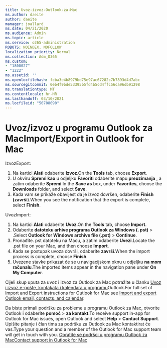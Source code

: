 ```yaml
---
title: Uvoz-izvoz-Outlook-za-Mac
ms.author: daeite
author: daeite
manager: joallard
ms.date: 04/21/2020
ms.audience: Admin
ms.topic: article
ms.service: o365-administration
ROBOTS: NOINDEX, NOFOLLOW
localization_priority: Normal
ms.collection: Adm_O365
ms.custom:
- "1800027"
- "1222"
ms.assetid: ''
ms.openlocfilehash: fcba3e4b8979bd75e97ac67282c7b7893d4d7abc
ms.sourcegitcommit: 0eb4f9bde53395b5fd4b5cd4ffc56ca96db91298
ms.translationtype: MT
ms.contentlocale: hr-HR
ms.lasthandoff: 03/10/2021
ms.locfileid: "50708090"
---
```

# <a name="importexport-in-outlook-for-mac"></a><span data-ttu-id="3e6f8-102">Uvoz/izvoz u programu Outlook za Mac</span><span class="sxs-lookup"><span data-stu-id="3e6f8-102">Import/Export in Outlook for Mac</span></span> 

<span data-ttu-id="3e6f8-103">Izvoz</span><span class="sxs-lookup"><span data-stu-id="3e6f8-103">Export:</span></span>
1. <span data-ttu-id="3e6f8-104">Na kartici **Alati** odaberite **Izvoz**.</span><span class="sxs-lookup"><span data-stu-id="3e6f8-104">On the **Tools** tab, choose **Export**.</span></span>
2. <span data-ttu-id="3e6f8-105">U okviru **Spremi kao** u odjeljku **Favoriti** odaberite mapu **preuzimanja** , a zatim odaberite **Spremi**.</span><span class="sxs-lookup"><span data-stu-id="3e6f8-105">In the **Save as** box, under **Favorites**, choose the **Downloads** folder, and select **Save**.</span></span>
3. <span data-ttu-id="3e6f8-106">Kada vam se prikaže obavijest da je izvoz dovršen, odaberite **Finish (završi**).</span><span class="sxs-lookup"><span data-stu-id="3e6f8-106">When you see the notification that the export is complete, select **Finish**.</span></span>

<span data-ttu-id="3e6f8-107">Uvoz</span><span class="sxs-lookup"><span data-stu-id="3e6f8-107">Import:</span></span>
1. <span data-ttu-id="3e6f8-108">Na kartici **Alati** odaberite **Uvoz**.</span><span class="sxs-lookup"><span data-stu-id="3e6f8-108">On the **Tools** tab, choose **Import**.</span></span>
2. <span data-ttu-id="3e6f8-109">Odaberite **datoteku arhive programa Outlook za Windows (. pst)**  >  .</span><span class="sxs-lookup"><span data-stu-id="3e6f8-109">Select **Outlook for Windows archive file (.pst)** > **Continue**.</span></span>
3. <span data-ttu-id="3e6f8-110">Pronađite. pst datoteku na Macu, a zatim odaberite **Uvezi**.</span><span class="sxs-lookup"><span data-stu-id="3e6f8-110">Locate the .pst file on your Mac, and then choose **Import**.</span></span>
4. <span data-ttu-id="3e6f8-111">Kada se postupak uvoza dovrši, odaberite **završi**.</span><span class="sxs-lookup"><span data-stu-id="3e6f8-111">When the import process is complete, choose **Finish**.</span></span>
5. <span data-ttu-id="3e6f8-112">Uvezene stavke prikazat će se u navigacijskom oknu u odjeljku **na mom računalu**.</span><span class="sxs-lookup"><span data-stu-id="3e6f8-112">The imported items appear in the navigation pane under **On My Computer**.</span></span>

<span data-ttu-id="3e6f8-113">Cijeli skup uputa za uvoz i izvoz za Outlook za Mac potražite u članku [Uvoz i izvoz e-pošte, kontakata i kalendara u programu](https://support.office.com/article/92577192-3881-4502-b79d-c3bbada6c8ef#ID0EAACAAA=Mac)Outlook.</span><span class="sxs-lookup"><span data-stu-id="3e6f8-113">For full set of Import and Export instructions for Outlook for Mac see [Import and export Outlook email, contacts, and calendar](https://support.office.com/article/92577192-3881-4502-b79d-c3bbada6c8ef#ID0EAACAAA=Mac).</span></span> 

<span data-ttu-id="3e6f8-114">Da biste primali podršku za probleme u programu Outlook za Mac, otvorite Outlook i odaberite **pomoć**  >  **za kontakt**.</span><span class="sxs-lookup"><span data-stu-id="3e6f8-114">To receive support in-app for Outlook for Mac issues, open Outlook and select **Help** > **Contact Support**.</span></span> <span data-ttu-id="3e6f8-115">Upišite pitanje i član tima za podršku za Outlook za Mac kontaktirat će vas.</span><span class="sxs-lookup"><span data-stu-id="3e6f8-115">Type your question and a member of the Outlook for Mac support team will get in touch with you.</span></span> [<span data-ttu-id="3e6f8-116">Obratite se podršci u programu Outlook za Mac</span><span class="sxs-lookup"><span data-stu-id="3e6f8-116">Contact support in Outlook for Mac</span></span>](https://support.microsoft.com/office/contact-support-within-outlook-for-mac-d0410177-8e65-4487-93f7-206a3a3d71a8)